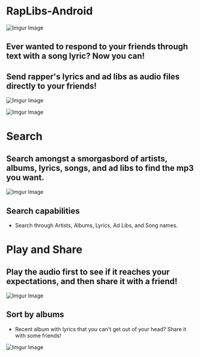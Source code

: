 # RapLibs-Android

![Imgur Image](https://jasoneo016.github.io/images/web_hi_res_512.png)

## Ever wanted to respond to your friends through text with a song lyric? Now you can! 
## Send rapper's lyrics and ad libs as audio files directly to your friends!

![Imgur Image](http://jasoneo016.github.io/images/mockup/HomeScreen_nexus5x-portrait.png)


![Imgur Image](https://jasoneo016.github.io/images/icons/search.png)


# Search
## Search amongst a smorgasbord of artists, albums, lyrics, songs, and ad libs to find the mp3 you want.

![Imgur Image](https://jasoneo016.github.io/images/mockup/SearchScreen_nexus5x-portrait.png)

## Search capabilities
  * Search through Artists, Albums, Lyrics, Ad Libs, and Song names.
  
  
# Play and Share
## Play the audio first to see if it reaches your expectations, and then share it with a friend!

![Imgur Image](https://jasoneo016.github.io/images/mockup/LyricsScreen_nexus5x-portrait.png)


## Sort by albums
 * Recent album with lyrics that you can't get out of your head? Share it with some friends!

![Imgur Image](https://jasoneo016.github.io/images/mockup/AlbumsScreen_nexus5x-portrait.png)
